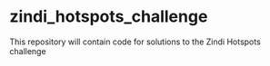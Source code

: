 # zindi_hotspots_challenge
This repository will contain code for solutions to the Zindi Hotspots challenge
